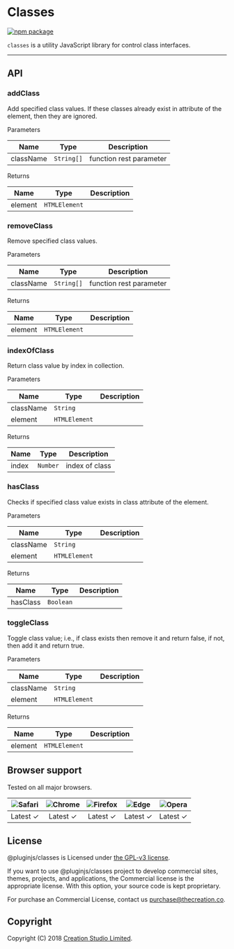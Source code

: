 # Classes

[![npm package](https://img.shields.io/npm/v/@pluginjs/classes.svg)](https://www.npmjs.com/package/@pluginjs/classes)

`classes` is a utility JavaScript library for control class interfaces.

---

## API

### addClass

Add specified class values. If these classes already exist in attribute of the element, then they are ignored.

Parameters

| Name | Type | Description |
|------|------|-------------|
| className | `String[]` | function rest parameter |

Returns

| Name | Type | Description |
|------|------|-------------|
| element | `HTMLElement` | |

### removeClass

Remove specified class values.

Parameters

| Name | Type | Description |
|------|------|-------------|
| className | `String[]` | function rest parameter |

Returns

| Name | Type | Description |
|------|------|-------------|
| element | `HTMLElement` | |

### indexOfClass

Return class value by index in collection.

Parameters

| Name | Type | Description |
|------|------|-------------|
| className | `String` | |
| element | `HTMLElement` | |

Returns

| Name | Type | Description |
|------|------|-------------|
| index | `Number` | index of class |

### hasClass

Checks if specified class value exists in class attribute of the element.

Parameters

| Name | Type | Description |
|------|------|-------------|
| className | `String` | |
| element | `HTMLElement` | |

Returns

| Name | Type | Description |
|------|------|-------------|
| hasClass | `Boolean` | |

### toggleClass

Toggle class value; i.e., if class exists then remove it and return false, if not, then add it and return true.

Parameters

| Name | Type | Description |
|------|------|-------------|
| className | `String` | |
| element | `HTMLElement` | |

Returns

| Name | Type | Description |
|------|------|-------------|
| element | `HTMLElement` | |

## Browser support

Tested on all major browsers.

| <img src="https://raw.githubusercontent.com/alrra/browser-logos/master/src/safari/safari_32x32.png" alt="Safari"> | <img src="https://raw.githubusercontent.com/alrra/browser-logos/master/src/chrome/chrome_32x32.png" alt="Chrome"> | <img src="https://raw.githubusercontent.com/alrra/browser-logos/master/src/firefox/firefox_32x32.png" alt="Firefox"> | <img src="https://raw.githubusercontent.com/alrra/browser-logos/master/src/edge/edge_32x32.png" alt="Edge"> | <img src="https://raw.githubusercontent.com/alrra/browser-logos/master/src/opera/opera_32x32.png" alt="Opera"> |
|:--:|:--:|:--:|:--:|:--:|
| Latest ✓ | Latest ✓ | Latest ✓ | Latest ✓ | Latest ✓ |

## License

@pluginjs/classes is Licensed under [the GPL-v3 license](LICENSE).

If you want to use @pluginjs/classes project to develop commercial sites, themes, projects, and applications, the Commercial license is the appropriate license. With this option, your source code is kept proprietary.

For purchase an Commercial License, contact us purchase@thecreation.co.

## Copyright

Copyright (C) 2018 [Creation Studio Limited](creationstudio.com).